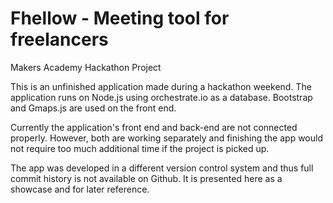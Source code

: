 Fhellow - Meeting tool for freelancers
=======

Makers Academy Hackathon Project

This is an unfinished application made during a hackathon weekend. The application runs on Node.js using orchestrate.io as a database. Bootstrap and Gmaps.js are used on the front end.

Currently the application's front end and back-end are not connected properly. However, both are working separately and finishing the app would not require too much additional time if the project is picked up.

The app was developed in a different version control system and thus full commit history is not available on Github. It is presented here as a showcase and for later reference.

